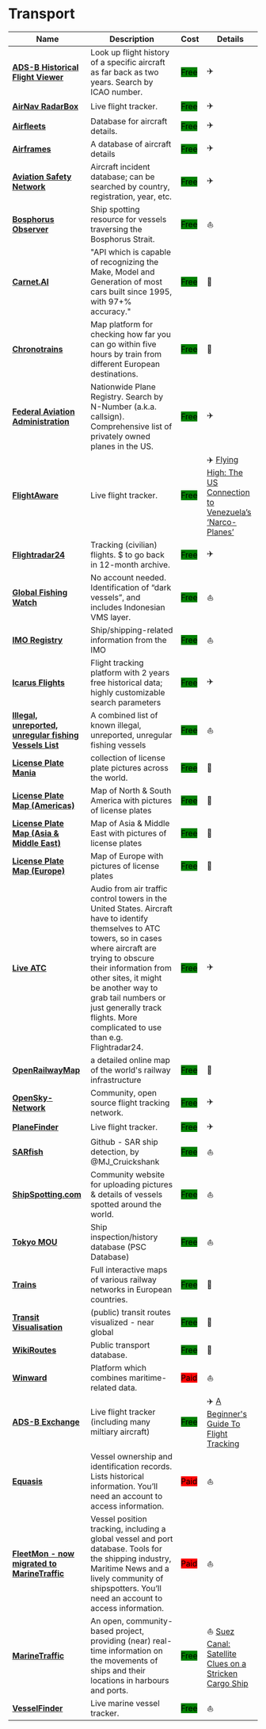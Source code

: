 # Transport

| Name | Description | Cost | Details |
| --- | --- | --- | --- |
| [**ADS-B Historical Flight Viewer**](http://flight-data.adsbexchange.com/) | Look up flight history of a specific aircraft as far back as two years. Search by ICAO number. | <mark style="background-color:green;">Free</mark> | ✈️  |
| [**AirNav RadarBox**](http://radarbox24.com/) | Live flight tracker. | <mark style="background-color:green;">Free</mark> | ✈️  |
| [**Airfleets**](http://airfleets.net/home) | Database for aircraft details. | <mark style="background-color:green;">Free</mark> | ✈️  |
| [**Airframes**](http://www.airframes.org/) | A database of aircraft details | <mark style="background-color:green;">Free</mark> | ✈️  |
| [**Aviation Safety Network**](https://aviation-safety.net/) | Aircraft incident database; can be searched by country, registration, year, etc. | <mark style="background-color:green;">Free</mark> | ✈️  |
| [**Bosphorus Observer**](https://bosphorusobserver.com/) | Ship spotting resource for vessels traversing the Bosphorus Strait. | <mark style="background-color:green;">Free</mark> | ⛵  |
| [**Carnet.AI**](http://carnet.ai/) | "API which is capable of recognizing the Make, Model and Generation of most cars built since 1995, with 97+% accuracy." | <mark style="background-color:green;">Free</mark> | 🚗  |
| [**Chronotrains**](https://www.chronotrains.com/?zoom=3.4\&lng=-4.85\&lat=40.78) | Map platform for checking how far you can go within five hours by train from different European destinations. | <mark style="background-color:green;">Free</mark> | 🚂  |
| [**Federal Aviation Administration**](http://registry.faa.gov/aircraftinquiry/NNum\_inquiry.aspx) | Nationwide Plane Registry. Search by N-Number (a.k.a. callsign). Comprehensive list of privately owned planes in the US. | <mark style="background-color:green;">Free</mark> | ✈️  |
| [**FlightAware**](http://flightaware.com/) | Live flight tracker. | <mark style="background-color:green;">Free</mark> | ✈️ [Flying High: The US Connection to Venezuela’s ‘Narco-Planes’](https://www.bellingcat.com/uncategorized/2021/03/11/flying-high-the-us-connection-to-venezuelas-narco-planes/) |
| [**Flightradar24**](http://flightradar24.com/) | Tracking (civilian) flights. $ to go back in 12-month archive. | <mark style="background-color:green;">Free</mark> | ✈️  |
| [**Global Fishing Watch**](http://globalfishingwatch.org/map) | No account needed. Identification of “dark vessels”, and includes Indonesian VMS layer. | <mark style="background-color:green;">Free</mark> | ⛵  |
| [**IMO Registry**](http://webaccounts.imo.org/) | Ship/shipping-related information from the IMO | <mark style="background-color:green;">Free</mark> | ⛵  |
| [**Icarus Flights**](https://app.icarus.flights/) | Flight tracking platform with 2 years free historical data; highly customizable search parameters | <mark style="background-color:green;">Free</mark> | ✈️  |
| [**Illegal, unreported, unregular fishing Vessels List**](https://iuu-vessels.org/Home/Search) | A combined list of known illegal, unreported, unregular fishing vessels | <mark style="background-color:green;">Free</mark> | ⛵  |
| [**License Plate Mania**](http://licenseplatemania.com/) | collection of license plate pictures across the world. | <mark style="background-color:green;">Free</mark> | 🚗  |
| [**License Plate Map (Americas)**](https://archive.is/07xaa) | Map of North & South America with pictures of license plates | <mark style="background-color:green;">Free</mark> | 🚗  |
| [**License Plate Map (Asia & Middle East)**](https://archive.is/pQGms) | Map of Asia & Middle East with pictures of license plates | <mark style="background-color:green;">Free</mark> | 🚗  |
| [**License Plate Map (Europe)**](https://archive.is/QZD7A) | Map of Europe with pictures of license plates | <mark style="background-color:green;">Free</mark> | 🚗  |
| [**Live ATC**](http://liveatc.net/) | Audio from air traffic control towers in the United States. Aircraft have to identify themselves to ATC towers, so in cases where aircraft are trying to obscure their information from other sites, it might be another way to grab tail numbers or just generally track flights. More complicated to use than e.g. Flightradar24. | <mark style="background-color:green;">Free</mark> | ✈️  |
| [**OpenRailwayMap**](https://wiki.openstreetmap.org/wiki/OpenRailwayMap) | a detailed online map of the world's railway infrastructure | <mark style="background-color:green;">Free</mark> | 🚂  |
| [**OpenSky-Network**](http://opensky-network.org/) | Community, open source flight tracking network. | <mark style="background-color:green;">Free</mark> | ✈️  |
| [**PlaneFinder**](http://planefinder.net/) | Live flight tracker. | <mark style="background-color:green;">Free</mark> | ✈️  |
| [**SARfish**]() | Github - SAR ship detection, by @MJ\_Cruickshank | <mark style="background-color:green;">Free</mark> | ⛵  |
| [**ShipSpotting.com**](http://shipspotting.com/) | Community website for uploading pictures & details of vessels spotted around the world. | <mark style="background-color:green;">Free</mark> | ⛵  |
| [**Tokyo MOU**](http://www.tokyo-mou.org/) | Ship inspection/history database (PSC Database) | <mark style="background-color:green;">Free</mark> | ⛵  |
| [**Trains**]() | Full interactive maps of various railway networks in European countries. | <mark style="background-color:green;">Free</mark> | 🚂  |
| [**Transit Visualisation**](https://mobility.portal.geops.io/?baselayers=geops.travic,ch.sbb.netzkarte,ch.sbb.netzkarte.dark\&lang=en\&layers=strassennamen,haltekanten,haltestellen,pois,p%C3%A4rke,geops.travic.live\&x=810000\&y=5900000\&z=5.5) | (public) transit routes visualized - near global | <mark style="background-color:green;">Free</mark> | 🚂  |
| [**WikiRoutes**](http://wikiroutes.info/) | Public transport database. | <mark style="background-color:green;">Free</mark> | 🚂  |
| [**Winward**](https://www.wnwd.com/) | Platform which combines maritime-related data. | <mark style="background-color:red;">Paid</mark> | ⛵  |
| [**ADS-B Exchange**](https://globe.adsbexchange.com/) | Live flight tracker (including many miltiary aircraft) | <mark style="background-color:green;">Free</mark> | ✈️ [A Beginner's Guide To Flight Tracking](https://www.bellingcat.com/resources/how-tos/2019/10/15/a-beginners-guide-to-flight-tracking/) |
| [**Equasis**](http://equasis.org/) | Vessel ownership and identification records. Lists historical information. You’ll need an account to access information. | <mark style="background-color:red;">Paid</mark> | ⛵  |
| [**FleetMon - now migrated to MarineTraffic**](http://fleetmon.com/) | Vessel position tracking, including a global vessel and port database. Tools for the shipping industry, Maritime News and a lively community of shipspotters. You’ll need an account to access information. | <mark style="background-color:red;">Paid</mark> | ⛵  |
| [**MarineTraffic**](http://marinetraffic.com/) | An open, community-based project, providing (near) real-time information on the movements of ships and their locations in harbours and ports. | <mark style="background-color:green;">Free</mark> | ⛵ [Suez Canal: Satellite Clues on a Stricken Cargo Ship](https://www.bellingcat.com/resources/2021/03/26/suez-canal-satellite-clues-on-a-stricken-cargo-ship/) |
| [**VesselFinder**](http://vesselfinder.com/) | Live marine vessel tracker. | <mark style="background-color:green;">Free</mark> | ⛵  |